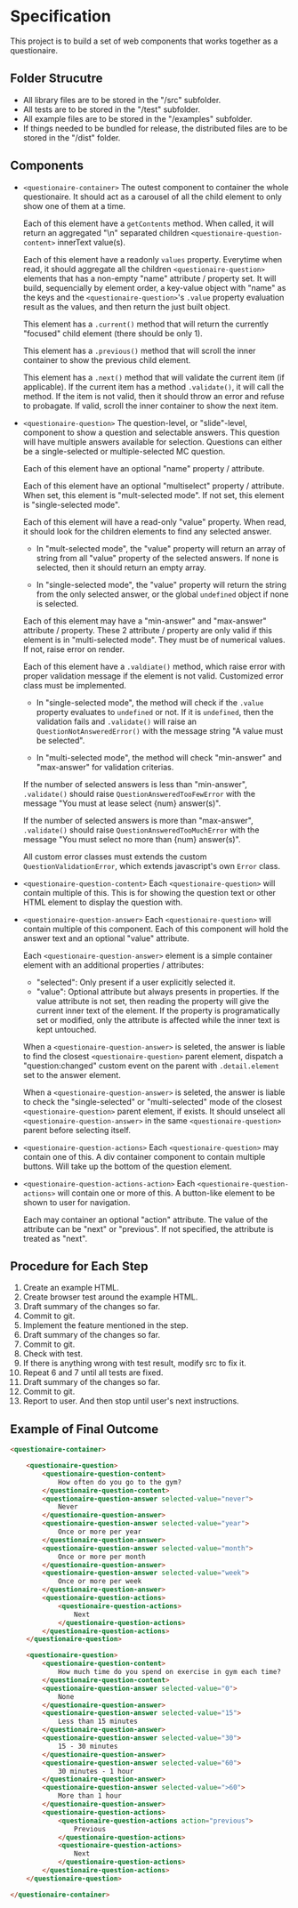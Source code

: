 # Specification

This project is to build a set of web components that works together as a questionaire.


## Folder Strucutre

- All library files are to be stored in the "/src" subfolder.
- All tests are to be stored in the "/test" subfolder.
- All example files are to be stored in the "/examples" subfolder.
- If things needed to be bundled for release, the distributed files are to be stored in the "/dist" folder.


## Components

* `<questionaire-container>`
  The outest component to container the whole questionaire. It should act as a carousel of all the child element to only show one of them at a time.

  Each of this element have a `getContents` method. When called, it will return an aggregated "\n" separated children `<questionaire-question-content>` innerText value(s).

  Each of this element have a readonly `values` property. Everytime when read, it should aggregate all the children `<questionaire-question>` elements that has a non-empty "name" attribute / property set. It will build, sequencially by element order, a key-value object with "name" as the keys and the `<questionaire-question>`'s `.value` property evaluation result as the values, and then return the just built object.

  This element has a `.current()` method that will return the currently "focused" child element (there should be only 1).

  This element has a `.previous()` method that will scroll the inner container to show the previous child element.

  This element has a `.next()` method that will validate the current item (if applicable). If the current item has a method `.validate()`, it will call the method. If the item is not valid, then it should throw an error and refuse to probagate. If valid, scroll the inner container to show the next item.

* `<questionaire-question>`
  The question-level, or "slide"-level, component to show a question and selectable answers. This question will have multiple answers available for selection. Questions can either be a single-selected or multiple-selected MC question.

  Each of this element have an optional "name" property / attribute.

  Each of this element have an optional "multiselect" property / attribute. When set, this element is "mult-selected mode". If not set, this element is "single-selected mode".

  Each of this element will have a read-only "value" property. When read, it should look for the children elements to find any selected answer.
  
    - In "mult-selected mode", the "value" property will return an array of string from all "value" property of the selected answers. If none is selected, then it should return an empty array.

    - In "single-selected mode", the "value" property will return the string from the only selected answer, or the global `undefined` object if none is selected.

  Each of this element may have a "min-answer" and "max-answer" attribute / property. These 2 attribute / property are only valid if this element is in "multi-selected mode". They must be of numerical values. If not, raise error on render.

  Each of this element have a `.valdiate()` method, which raise error with proper validation message if the element is not valid. Customized error class must be implemented.
  
    - In "single-selected mode", the method will check if the `.value` property evaluates to `undefined` or not. If it is `undefined`, then the validation fails and `.validate()` will raise an `QuestionNotAnsweredError()` with the message string "A value must be selected".

    - In "multi-selected mode", the method will check "min-answer" and "max-answer" for validation criterias.
    
    If the number of selected answers is less than "min-answer", `.validate()` should raise `QuestionAnsweredTooFewError` with the message "You must at lease select {num} answer(s)".

    If the number of selected answers is more than "max-answer", `.validate()` should raise `QuestionAnsweredTooMuchError` with the message "You must select no more than {num} answer(s)".

  All custom error classes must extends the custom `QuestionValidationError`, which extends javascript's own `Error` class.

* `<questionaire-question-content>`
  Each `<questionaire-question>` will contain multiple of this. This is for showing the question text or other HTML element to display the question with.

* `<questionaire-question-answer>`
  Each `<questionaire-question>` will contain multiple of this component. Each of this component will hold the answer text and an optional "value" attribute.

  Each `<questionaire-question-answer>` element is a simple container element with an additional properties / attributes:
  - "selected": Only present if a user explicitly selected it.
  - "value": Optional attribute but always presents in properties. If the value attribute is not set, then reading the property will give the current inner text of the element. If the property is programatically set or modified, only the attribute is affected while the inner text is kept untouched.

  When a `<questionaire-question-answer>` is seleted, the answer is liable to find the closest `<questionaire-question>` parent element, dispatch a "question:changed" custom event on the parent with `.detail.element` set to the answer element.

  When a `<questionaire-question-answer>` is seleted, the answer is liable to check the "single-selected" or "multi-selected" mode of the closest `<questionaire-question>` parent element, if exists. It should unselect all `<questionaire-question-answer>` in the same `<questionaire-question>` parent before selecting itself.

* `<questionaire-question-actions>`
  Each `<questionaire-question>` may contain one of this. A div container component to contain multiple buttons. Will take up the bottom of the question element.

* `<questionaire-question-actions-action>`
  Each `<questionaire-question-actions>` will contain one or more of this. A button-like element to be shown to user for navigation.
  
  Each may container an optional "action" attribute. The value of the attribute can be "next" or "previous". If not specified, the attribute is treated as "next".


## Procedure for Each Step

1. Create an example HTML.
2. Create browser test around the example HTML.
3. Draft summary of the changes so far.
4. Commit to git.
3. Implement the feature mentioned in the step.
4. Draft summary of the changes so far.
5. Commit to git.
6. Check with test.
7. If there is anything wrong with test result, modify src to fix it.
8. Repeat 6 and 7 until all tests are fixed.
9. Draft summary of the changes so far.
10. Commit to git.
11. Report to user. And then stop until user's next instructions.


## Example of Final Outcome

```html
<questionaire-container>

    <questionaire-question>
        <questionaire-question-content>
            How often do you go to the gym?
        </questionaire-question-content>
        <questionaire-question-answer selected-value="never">
            Never
        </questionaire-question-answer>
        <questionaire-question-answer selected-value="year">
            Once or more per year
        </questionaire-question-answer>
        <questionaire-question-answer selected-value="month">
            Once or more per month
        </questionaire-question-answer>
        <questionaire-question-answer selected-value="week">
            Once or more per week
        </questionaire-question-answer>
        <questionaire-question-actions>
            <questionaire-question-actions>
                Next
            </questionaire-question-actions>
        </questionaire-question-actions>
    </questionaire-question>

    <questionaire-question>
        <questionaire-question-content>
            How much time do you spend on exercise in gym each time?
        </questionaire-question-content>
        <questionaire-question-answer selected-value="0">
            None
        </questionaire-question-answer>
        <questionaire-question-answer selected-value="15">
            Less than 15 minutes
        </questionaire-question-answer>
        <questionaire-question-answer selected-value="30">
            15 - 30 minutes
        </questionaire-question-answer>
        <questionaire-question-answer selected-value="60">
            30 minutes - 1 hour
        </questionaire-question-answer>
        <questionaire-question-answer selected-value=">60">
            More than 1 hour
        </questionaire-question-answer>
        <questionaire-question-actions>
            <questionaire-question-actions action="previous">
                Previous
            </questionaire-question-actions>
            <questionaire-question-actions>
                Next
            </questionaire-question-actions>
        </questionaire-question-actions>
    </questionaire-question>

</questionaire-container>
```
